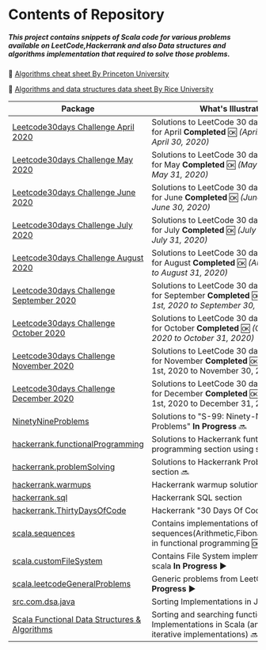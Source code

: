 # Contents of Repository

##### This project contains snippets of Scala code for various problems available on LeetCode,Hackerrank and also Data structures and algorithms implementation that required to solve those problems.

:notebook: [Algorithms cheat sheet By Princeton University](https://algs4.cs.princeton.edu/cheatsheet/)

:notebook: [Algorithms and data structures data sheet By Rice University](https://www.clear.rice.edu/comp160/data_cheat.html)


|Package|What's Illustrated|
|---|---|
|[Leetcode30days Challenge April 2020](https://github.com/rajeshsantha/DataStructuresAndAlgorithmsInScala/tree/master/src/com/concept/scala/leetcode_30days_challenge_April2020)| Solutions to LeetCode 30 days challenge for April **Completed** :ok: *(April 1st, 2020 to April 30, 2020)*|
|[Leetcode30days Challenge May 2020](https://github.com/rajeshsantha/DataStructuresAndAlgorithmsInScala/tree/master/src/com/concept/scala/leetcode_30days_challenge_May2020)| Solutions to LeetCode 30 days challenge for May **Completed** :ok: *(May 1st, 2020 to May 31, 2020)*|
|[Leetcode30days Challenge June 2020](https://github.com/rajeshsantha/DataStructuresAndAlgorithmsInScala/tree/master/src/com/concept/scala/leetcode_30days_challenge_June2020)| Solutions to LeetCode 30 days challenge for June **Completed** :ok: *(June 1st, 2020 to June 30, 2020)*|
|[Leetcode30days Challenge July 2020](https://github.com/rajeshsantha/DataStructuresAndAlgorithmsInScala/tree/master/src/com/concept/scala/leetcode_30days_challenge_July2020)| Solutions to LeetCode 30 days challenge for July **Completed** :ok: *(July 1st, 2020 to July 31, 2020)*|
|[Leetcode30days Challenge August 2020](https://github.com/rajeshsantha/DataStructuresAndAlgorithmsInScala/tree/master/src/com/concept/scala/leetcode_30days_challenge_August2020)| Solutions to LeetCode 30 days challenge for August **Completed** :ok: *(August 1st, 2020 to August 31, 2020)*|
|[Leetcode30days Challenge September 2020](https://github.com/rajeshsantha/DataStructuresAndAlgorithmsInScala/tree/master/src/com/concept/scala/leetcode_30days_challenge_September2020)| Solutions to LeetCode 30 days challenge for September **Completed** :ok: *(September 1st, 2020 to September 30, 2020)*|
|[Leetcode30days Challenge October 2020](https://github.com/rajeshsantha/DataStructuresAndAlgorithmsInScala/tree/master/src/com/concept/scala/leetcode_30days_challenge_October2020)| Solutions to LeetCode 30 days challenge for October **Completed** :ok: *(October 1st, 2020 to October 31, 2020)*|
|[Leetcode30days Challenge November 2020](https://github.com/rajeshsantha/DataStructuresAndAlgorithmsInScala/tree/master/src/com/concept/scala/leetcode_30days_challenge_November2020)| Solutions to LeetCode 30 days challenge for November **Completed** :ok: *(November 1st, 2020 to November  30, 2020)
|[Leetcode30days Challenge December 2020](https://github.com/rajeshsantha/DataStructuresAndAlgorithmsInScala/tree/master/src/com/concept/scala/leetcode_30days_challenge_December2020)| Solutions to LeetCode 30 days challenge for December **Completed** :ok: *(December 1st, 2020 to December  31, 2020)
|[NinetyNineProblems](https://github.com/rajeshsantha/DataStructuresAndAlgorithmsInScala/tree/master/src/com/concept/scala/NinetyNineProblems)|Solutions to  "S-99: Ninety-Nine Scala Problems"  **In Progress** :soon: | 
|[hackerrank.functionalProgramming](https://github.com/rajeshsantha/DataStructuresAndAlgorithmsInScala/tree/master/src/com/concept/scala/hackerrank/functionalProgramming)|Solutions to  Hackerrank funtional programming section using scala :soon: | 
|[hackerrank.problemSolving](https://github.com/rajeshsantha/DataStructuresAndAlgorithmsInScala/tree/master/src/com/concept/scala/hackerrank/problemSolving)|Solutions to  Hackerrank Problem Solving section :soon: |
|[hackerrank.warmups](https://github.com/rajeshsantha/DataStructuresAndAlgorithmsInScala/tree/master/src/com/concept/scala/hackerrank/warmups)| Hackerrank warmup solutions | 
|[hackerrank.sql](https://github.com/rajeshsantha/DataStructuresAndAlgorithmsInScala/tree/master/src/com/concept/scala/hackerrank/sql)|Hackerrank SQL section| 
|[hackerrank.ThirtyDaysOfCode](https://github.com/rajeshsantha/DataStructuresAndAlgorithmsInScala/tree/master/src/com/concept/scala/hackerrank/ThirtyDaysOfCode)|Hackerrank "30 Days Of Code" solutions|
|[scala.sequences](https://github.com/rajeshsantha/DataStructuresAndAlgorithmsInScala/tree/master/src/com/concept/scala/sequences)|Contains  implementations of sequences(Arithmetic,Fibonacci,Geometric) in functional programming :ok: | 
|[scala.customFileSystem](https://github.com/rajeshsantha/DataStructuresAndAlgorithmsInScala/tree/master/src/com/concept/scala/customFileSystem)|Contains File System implementation in scala **In Progress** :arrow_forward: | 
|[scala.leetcodeGeneralProblems](https://github.com/rajeshsantha/DataStructuresAndAlgorithmsInScala/tree/master/src/com/concept/scala/leetcodeGeneralProblems)|Generic problems from LeetCode **In Progress** :arrow_forward:|
|[src.com.dsa.java](https://github.com/rajeshsantha/DataStructuresAndAlgorithmsInScala/tree/master/src/com/dsa/java)|Sorting Implementations in Java :arrow_forward: | 
|[Scala Functional Data Structures & Algorithms](https://github.com/rajeshsantha/DataStructuresAndAlgorithmsInScala/tree/master/src/com/dsa/scala)|Sorting and searching functional Implementations in Scala (and also have iterative implementations) :soon: |


